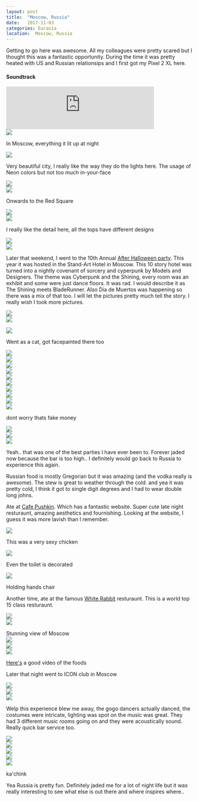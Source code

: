 ```yaml
---
layout: post
title:  "Moscow, Russia"
date:   2017-11-03
categories: Eurasia
location:  Moscow, Russia
---
```


Getting to go here was awesome. All my colleagues were pretty scared but I thought this was a fantastic opportunity. 
During the time it was pretty heated with US and Russian relationsips and I first got my Pixel 2 XL here.
<div class="center">
<h4>Soundtrack</h4><iframe width="400vw" height="115" src="https://www.youtube.com/embed/BSKimd9EX7s" frameborder="0" allow="accelerometer; autoplay; encrypted-media; gyroscope; picture-in-picture" allowfullscreen></iframe></div>



<div class="post-image">
<img src="https://lh3.googleusercontent.com/dh456Oec_HAaQCmSScVOS9kmQYGlAVpOQchbtoWvYpRHNd7daxPq-PbwA7j_C5u-1NUUx_nwE6ZPmKPPC-JjngQ3lYgx7vn-PJSPLGDW4BfSz1u2AERiD4DloVNUmbHFtMyXpsMDWuN5DgX_kDs8-g-5zXVcfq4le_K88XStowwjldGPtuuc_pzLwdyNa7qCk-RcOr_zJostfNMJ-1Ft3nzSWHLKSGsvttSwRCa_32Nh_pzWreTTPuus7VKBXBD9jsgQtr8tSj6rcXNpCxTRR01glrDbwIIu4FPaaX35UZtbDJAPe3qhKR1kd62Fc7rQe2YIppRyMmUsAsiG-iP8hq87DrcSlhtPSE0nX8_CrYPEpzdU_zO0XvxVmpV-Y4Lb8OQ7D8675pfaj9lFAbR01wZfYBbL773XnWvgYj8ALRkFCn--5FtGdwlbS8X_3oAPYI75S80XAurA3X3rVnJOI9eAng92OJeleaWmhgdOD-ba7ag6olpg4DuWQSrzSaNslTIsFeY9m-YqM9gJhr6Zyko5WvkU3ZNVWUJH2YpexqOV4pg_xLrQEQhM7uQ_LQMmiKpXlqY295MbmjU9jkdvw5dc8qmcS16RAzeTca97w7UphSkGuVU1R1OXdrhjkAM9Uq_lHWdCX_LvUswmZGWddv7QA2_GK35NNxTk8uHbyV7nnE1L6CNeibkL-TZW7SpFgKalO-k3AyVAQJYV8cQ=w1980-h1486-no
">
<p class="post-image-caption">In Moscow, everything it lit up at night</p></div>

<div class="post-image">
<img src="https://lh3.googleusercontent.com/LvvU3blfPFXbg9XkkEnrhGGFcBa0COk0_49Y9SZVwBqxbe9PUCMnwh_wHD5vXTwWlowGFHOuKSBB5P5fPIOR28Tm-zvFNHmbHxy8rC1im8M1moR--sOP317OoVi9rjZgMhQplwwJGmPCoYekZ0R_9Xw4ZMKnaEwLxpoCwJGNHyoQyi5xX7U8TWs4m10GedNO4DWRYQj_Y20xXjlq3z9sJZcAGm74ZMqO_7h4QoGDuGyY8rFYTrS7FiphUnNpQ-Q5jx5Z42GBEum349vjCzo-J0xFqTew8nlmhx_mbZtiGTMMczKi7GFThIPdV7nxcLNV4rRbqnBX3M253PvUXBTMzur8PonCWsTFrvdgelnqDzyNAdmPRzElRxUBGck0fiNyTkmdZujz9XEp1LHyPDoXlI-SPh6sixxFaWrEgHkXseHRvDIUB_yEAKwA-yrD92Fmyjwtk-uE0LpxQs0_jSUyrq2LRiqRm1eS9a39-62CWwGkicszDCNlz4TSX7o8nwAHJDMHEW6N136p8Gfgxueqj7ZesumWz_rhwsHDp0tPEf0i9QkmI2NKM0joLXfqg0WWdwt6Pjh_MnyA96h345VxZJID0iNXqksC_QekncpYJ_nfJJQtpGOlQbslx0Or7fCoCgcZ2G4yvVmpDxW1noh6HKVo4wO-TodgPOM8KpjL1tKUxt4M23xUcDGuEPOoNe55zy73_cGE-jT9fYWAJeM=w1980-h1486-no
">
<p class="post-image-caption">Very beautiful city, I really like the way they do the lights here. The usage of Neon colors but not too much in-your-face</p>
</div>

<div class="post-image">
<img src="https://lh3.googleusercontent.com/-_Yw8dt6pVu-gQGafYpEW-8NVEJepSF31OQjX9OsqBVXSARJRmIaoFBGL4HoMJxCZUv1z8V49XCtKXhvIuyotFHX7QuVwMNLw1RcJxY9nfiQIR6lGd-0Hj7kfZeH__ghe_VkDA9zZB9SRMg5Dl7KxPptmejH_aeaQuDpeTj0dCWrOqimY_S03E5Hj1Qlb1v8EiIANQLGlXDslXHtgzlD0yiMLSEg-1DNilj5mhhmVmSV3ve3Fz9sZLVtf8vncW3WcgUiCfOhmuzi0xHxcxN0yxDAA95slO0kAgT4frB4D4WJ4NwckpEK06IJXXKywgNbF4LHw1xip9TmbIepYlYrLrw2YhpHd-e5XpfunSdc5cuxpbREY2r_8y8yneJkKMZpTn2v4OIUZPXyOO9jtHhgnoaYxi543Z5946jm8yclin_2yPHCiTK9mScCOajYrKPp6BOXkHKPffNoCQTZIlgL69gcsVTcG3zqyd6z-UnCK3PsDiZpTuxx4RBzkBgSpgA87OWccYFT1SYoWDxy_hHksioPvNYmZwi50mSEF50B8FZjdi-JoUpDTjBqThEjS9RZXB_UwCjpDSfRtKeChaZ6AGTYxdEP-HW8k98Zne8VTfWqLCOtrLw9FEAmr2paVroYJ_poUDMzt_dwiNRMXT0hwR11pgawJsm-LA3LwnTAkUywyzAJBQGM3WyGBzaaXB-e-8T3K0ac_OghSB2DYYM=w1232-h1642-no
"></div>



<div class="post-image">
<img src="
https://lh3.googleusercontent.com/echKjyPE0i3BwhVVs_0fzAn4M6IPCQ2siremLCD875zT19zIwqVoTuieNT9eSzrT4_5LKqNnq-zh375b4P35unBkiCRHda1QXRtChNOMrEmo_c4_hD9uqXoxGbLX8cvTGa0LInstCnd-sTXHaMWpY_D5IcwblKSN7XuMtMCnF5Z8JaxUJjQPWT5Y7M-_Xn5BUtQk0BF-GE3GoPklZTohm7jgu4RvRwGKQK1_lDchfXrnBbgwTFcyVGxOr33OslFnD8uygvhn2hSe40N0L37BNxvhq9dXL8z0mcl2hhDlxv23fq3ajuG5Jj440Q3njCpfxe5mQH_AMl4vWdLeGpD_sbx2ierA1qoYOaULgLKuICpp5AvP_cmza55XeAampLMjSZX9Z8Eu2ozfu4rWl1FTrxjjKUnN3R-sEpwUKcu8ZFH54fF3YrwOPm1O-ag6retO1sVN6katIgOgi7cYZ41teV5elFdCDnqaaFXS8IPaUcdC9PkBZra4J4WYuV9JDCNclawYs2slObMK0yJogIwsN_117ALrH7Oi2npDIT3cHtN0oUuTyoHXMgl9XvGGJZoy2UP-FUpdfTet6qesS026gClr1eQmUi10I9vHEReum6UwcxMx3dlg1q_77RU6bAvoJRm9W_MNWQ6R5ssfI1i35OLvaF2sGOlSGRNH6i9V28uudFTgvoUtvn7qXrana3xl9dlKwyj6GYogTTE-7cI=w1980-h1486-no
">
<p class="post-image-caption">Onwards to the Red Square</p></div>

<div class="post-image">
<img src="https://lh3.googleusercontent.com/sr4DsWXCzyBUkr5ElTLp7HOzcyem2hCLOHg-ZASs2bvRGDE81TRFozDFM4syL-_ImGRiMmLDibkKIUNKhuem8Rz28PaendQwgTvYfOLPdOSHc_a9OZNiSX3zg2L9Pp4y3mOTmRKPwpqR_7lFS34MMtVvurTjxJkMkoOe1wEh4Z4vMgYWCggtkIqYpXMPt7iYP94Euqelc96uAOWI2R6v7ZHcGop63jsyyN_4CN77bSy0W7K58vrUaySrQLQyTUVAAY-7_h-0SxVi94rJ6rGaaMXiJxPDjP8_HEtqda1Uu2A4oGlFU-kSIt09Aui2Av0hXqnkj_NNoX9ZbxPQO3XIO9HdTaQJ_CrFT-XuAy6DwWX0n3zaW2xWVMfva2WsrZdathT3wiD9Z3iUw7Sg1xRB9FXzoK0OtRlYo-ChFa6tmOU9iJXgxsdPkXxLSkMJlnYbXBmLxzVhYEVXe5JvxWD83y1wdp-a8eHBr-FPIa5cROx5MsRhzsTv2mmOHUEI-S9i31yorny2Pakp5oqEU_vkKpH7ApcW0CQMLPTClMj7f9Js_ofFIZhzfI5BK4WL1HPkcw1hGbUUEnQlM8lDpOsOH74aV3Y3PVAeE7gk6PKzFtcAs2KRmEtwFBn_w5DAkF5qplw0EWe5xKZc17YtRd1rUBTl6CpWaO_WCII5qnNMy0DBEyaEgsIdN_c2iI9sPJa39n91F21QAkz6A2nYNVo=w1980-h1486-no
"></div>

<div class="post-image">
<img src="https://lh3.googleusercontent.com/930llbnXGRMMafMoVCPi1Jrt2Kgego-454lULdQLNR-9CSlhRtUZRUbxkIP2RohRyP5n-de5_2b2t2Fi2Sn3U4fhUR2mMBwBM95unoxNE7wBW2xtFVBQlJSUm6SI7Gjyi8Ss0oHtyv5NXFDml-AirX2O-UwS8G5b_OAVh_mMWzrwgTsmnL1OXQhSOHDb-8s_Z_q7GeB0YX734XeC97z03psVhhPC6N2OuNSY1AmA5oZ3WaTi87dApZ8ivBPUBwxJM06SRJfc1SX4QIe7eQzg-LgSkCAMMvqyjfYHWk_Mi0iexJqCjHn8bsJFx2SaNBLW5GStEIkm-8j0D3fStsLObRH9aEWhANR4ODsXV9A9wO5wUN7USXo6EpUmMkdrHtBTpBXjoj8p8uTt4BiNnrAFEoWY3_NMupD9tv73oGpq-_bXLrJGL5JBoop_lX8oVTV6vtP9qCEE8kPoB3m3wh6bFt2MR6t4PzZzqdsq5Qp0yw4Foc4wTcPZ6i4sFM3_sZUwV7solch8hkDX8_-eqBfBODcnWy6h74Kv5iI3nawQUKdGRG8Fumkwv0-ss_VB9u7JNwe7EHcYc8dNIpYGiC35EayUjj-etoR6FyPqRnxvZ8jOFf-WvI2YQ6Bfdb2irVex93hb28JAtsJ7RNAz1SEaDcLmyNTfTtL5MQtN_uvHyaRezysCd8YHyu3C2amrEbP59F3nWs-m7K4AhhpP3vs=w1474-h1642-no
">
<p class="post-image-caption">I really like the detail here, all the tops have different designs</p></div>

<div class="post-image">
<img src="https://lh3.googleusercontent.com/SjBTyEYKTxVTEBmcYCpgZMB3rtNp-3GVXoNVBn82HWuBUdnRhcWdV8mX0_gsLBZmC1b6Whdqy8mjGErjm4YVTqSrgvTf7GK_bp4cOtLk5ypzGCnwU5qd0pTR0nyaorQ9ZgyxVQX8Y4b88t8hAL2rklqZGnK6IkvRTEEerAJyZg4bF2CibZax11j2iJBUX80xbvzos1RYOuGAn5ERuRM1lX-FnolsIrBBPcx_IAByqegmiXYDH8Qg8BBuh2EpLNufLwt3y5-F_rlBxxx0ikGaaREzyDCOZechh4xHlgoUKMeEz-oJnKu3y17bE90x0q01xW5DgtKIdyIT7INEokzr698eTCZ2spUGzj9AxqXsVaZvfG1Euvd9v-16JGfh4gSYecRuYWIbErGu-5CrVe6zXnOzxdEAaFB6oNEZpTgixS-qTtCz07fwkUMwHuU9tJ5mlJWCjhC6waJLXsvaS0h8O7wUMhdSp1mx12KzYvKT-QyQq-qJx-__U4G_zjXzRGD5ElDQ1hh64V-uap3YjNYQlLYumZmWz_IymRB2_qdpBlx2ljIXZbec7FO66GTgTSwnAS9wVSasY4OUPvM-_k6F9u8Qn4oQGGMrDn8FcbB5m6bNHsA_CSqGZVu0krjzlbwux0ODsl7pN9KJaN0p6MGXjrIM50JINv5lhFkCu2c7g30LFOF5nJTTIJEUUHRlNq3K-JkPwFxr3ekoDGlrmhc=w1232-h1642-no
">
</div>




<div class="post-image">
<img src="https://lh3.googleusercontent.com/mMaswqr-Hhv-dssF2SZWD-PLLT5wxmLfEB6y81Gh4-raXK57UYGoRFG3iVAQI04WVBOntTEm7bKyLZxtwGz1qgGc6_M5pYGVxBud_XHrcjue40Z82uqEAmlI8vOP5aKoUuR3p6zdQ18mVlbSy4tmwUWf-xT5xOqBXELCvwFOMDFdKFhJvoCXEVfIXmezwgam5O_r68khdxWQWbNToPTAvUQwRcPQm25239Vtowfh4AUy1lcTkYHZN-xDoTjTzNjDdGr7Sq54XTp_p8lptcLF8T9CGVmUQVM0VYdN6K1nVjSmrXIjLZe0wd860-WarYp48CurL4EI_iz92QIucCW3sP0kT3o8NOcqpejCJuNADjzQSwNzbiAKpvacObX9lCNU17cH0cM0wcPGhwT6lX109poi4sNTS1F6TWrntKlzWRiH2iUXe1w5uUTwz1SYXTomADOvxZ7ZnlFy-YCCSIgXaaVH_lua91DkoOfV9uINGId4jKwU8xjY7zYTu4c_jNEHG7Bav061QdeWyyoXena0Q5Wz1LxIm0NH1VQoPgzzOc88HLHfPtXndZIvsttAcgJHdbD8XslpWp5-AZg6M99gb0IH5iCE9HNtszdV6GstYqRlMewLE1wvwAzT2AIcj1nguXrtHLEvJjiD18EqdYZ2fsT0UYEEXmn0yj2I4DgiKnIG5tmmFBCyMJnw2jelnqExOoQhHgYCRSPW9XP3oJE=w1232-h1642-no
"></div>


<p>Later that weekend, I went to the 10th Annual <a href="http://afterhalloween.art/?lang=en">After Halloween party</a>. This year it was hosted in the Stand-Art Hotel in Moscow. This 10 story hotel was turned into a nightly covenant of sorcery and cyperpunk by Models and Designers. The theme was Cyberpunk and the Shining, every room was an exhibit and some were just dance floors. It was rad. I would describe it as The Shining meets BladeRunner. Also Dia de Muertos was happening so there was a mix of that too. I will let the pictures pretty much tell the story. I really wish I took more pictures.


<div class="post-image">
<img src="https://lh3.googleusercontent.com/BwBSo1YdG40QJE8WFKrRBRtXwXrqaOa-Uo89JEyHcbWI2Xuxm_I-uoE7CsKgEjWSumnjdTQ3sPuOOIIPTdwl8YKjEjgxT4NVP4CjYPHJrkm3_ML-qk8jQ5gPBeRpFCRZntr7Pdee0uJmRaUxx1mkjRnf9y_AaTWJdHO-s_PMIOFObd2XRHmD2G7gPRH3xVvegQ8XMI3WowrNSUVmzrnF13kuYEZOVXK8s2aOEYUAqZgMVj1GncBsEEDteKsmtYlI18elilf9kOBO-QzwR3mWlAnV-D8nNBCkK-G-g8iu5zlqlE910XNsl3Hv3vbY3aySh1bvvGs3qMHhakDL8cbzgvq4JzmxxRzJsaqsO6MWMH5iX9-gJqWe2l8Oj6oSkNQw1VXzOREfbjXAm-cWdF0rR5baXaqlSpGaACalQqVfHUTP7FlPHvI208hAvR3fzxUWwimFmEDFPcDng2uVeBGUCLMB7ACiOXDfIRsSzcpIQWTHxDO57DLqtRdJyEXF3osb2pCEnROUlDFv9WT7oR8vjDfDFBdboKgMVjmJkZjzKV32xnOE_KbrKPe-OtBFSfBVN9XuPulm85kBcOicCIvfM0dV4pb7_y3X8qBjwnCGStsoUdriVnuS2zfSCQ5L7a2VYxjPZYYBFHxE1rzHNB-ZYILF0h0C60PMtK0orrL0RkJkLOPORRay-Rmbhp7i3BgtLJQ9a46IAEk_KrYbXeU=w1980-h1486-no
">
</div>


<div class="post-image">
<img src="https://lh3.googleusercontent.com/N8or2jPCvy8-iIcHBdBndSOvur8ktybt3Rd2pbdxIwxmwoaaz7O-m4nu3JDRUZkoOSzZejNAOKUw8rfQ-5AHTwQ_dwkoGMU1Q5ZEgsS5S_vGIyyJpOpNfhUUdD8MST8xzENM1GaBvBY0g_5j92gwsx7dA23m37cFztJEuRKom-5a2KpzhpSHwelbPWjTSzeg3hJ-v6BHksCSxGVPEcJYFhlQu0voKfZELxZuYFcCQLl0hFJs_NTQeyrP64lMo5xuirNPSaf0k0CRA_rg6pfjdzLggAtNYTmJ5pKhsea87zk6ZPu3LkDOj50I_bH_f48zc2XaJNZ4_kpuBEMEgrPoWw6SiCxgvF-D6WTOwJDK8PeOmT6tBWi2sMDlYoIYcgn2MAMzNs-9dajTbVkA2CGWNPTVUdiNG9yULj6Q1ZleeO85xiTfNLxsjfjjEN4sDBgTd_z5xocPFq2FV6czqWfWNrV9ZPHWj4dI-_bMDiwZWiNDGoLvW2JRgHxJgCpTTmnpie-0zZ9yVJE-a5hnjlQjNoosqc3psR3H8uwwZEHB_5GvdOzXRuOAK-L9DA7T_YHvkj0jTI4dC6kYVHQYHt39oqnrD4L-VJZSMnBS5rLG60vUV90pBkrUPwoxw7Qjgy5X4LgmPKkoc0ykW2slH0PRkE9ufZ7c7wtFZchO8giU8Xm5ptg0z5Csc4s1Ltv5QHQHTY5R3lq21hrGwj6E4Pw=w1232-h1642-no
">
</p></div>


<div class="post-image">
<img src="https://lh3.googleusercontent.com/bTNh6ZfTsx5kx0uurg6JS9ceXmfXJO6GnbMH_OcrmatpA4utMcfIvjvqJMhmhAFDzmjM9L1uTgwHKMyCSMH56IKCKlTmnhFnYFJ1zfPgRJztb5yIk5p8HY-AxUTftDc6drY4iyMzdfmzkznvmaBGBSd91-H7P6PQq0ZS2csYSm1DfM8HvcjewN_4Ct2M1e4QpTdwfEPhLKFTBBUwCDpgwYmPPmvQSpAZxJOFuiBymTPOmq8aUGDlSS-Oip-9136a3jJOhjycaLpSW0XlLpxOic0tCwLXyMam74UYvWCVvQs-kE7ZjKDdyq8M1YG6f1A_EAsfFfm_3SX9Yp-ePEOqkwQ16tMSMVqGbaAObdgprLdUnkBCdRoFRca8RQz0rhl602ztlUfABzjen65v5XGtF8QqS7OwXqmu55zayi4Y5HvuWlxB7q0S3EW5E8WlEp1UICfgBOKEfuIiIbD1PCA7iPlh_HbPYRt3AATsHnSIt2XDaJNGiKTge6Vj5o3dgO658ARG5_f_5l6Eel2DegyrKZMmIxjxH89IVOf9g7ypEXFFrXZqbLMGaneJmdigiNL5w9xgVnar2ovwC0JhHGZYdIeZk3XUlc-aYqF5VEJenZXzdwfBWC0YbxYjPioE3s0lKteBHCiGuFf4lKcXqfBh0ouoNqEN1oLj8kilmkCBTjY8cQRBZJLiw-QKmNWDbLf6HIzUQ-6c3b_pQuJ8NbE=w346-h260-no
">
<p class="post-image-caption">Went as a cat, got facepainted there too</p></div>


<div class="post-image">
<img src="https://lh3.googleusercontent.com/Roc5hbC2c7xlcFTgm2eIu09xgSJq80g-97Zf8HFRRuV0s3eytNOG3N-17dxnyic_vU9ksbPPo75ygA8g4gPWAp2YpcBStz9Cczp1-0PazoMEOvJ3BrfkoYNp9UbZO5a28UNrkiJXYxF-5v3la25Q-xj002le95J3IrLdOk_oLXNyVamDRFS3p2f5HTrV6AzAV8wSTF2A4tV4ZH-_37bnhVRPhZRllTPNVUe0UJosOXsTckK4TUW-U0Vcu2J6sbNvo9In-6L9tIkDPenUmPCKXNNTR7fKgq217viDcS4Q0rOdWrYGf54efj7w01yl0nQo_L2RML_ajV1Od8p40r9S3AFeCt8Yq4P0VRx01CvWUqv0nVC3z8ZqUplXAntwJIJmIUlqLqiKRpy8JTC_oHNw7rfflgVgIN0hqsA6VEYwXh0O7UnsEm7KL2CXTmvWZwKZKxvPVTs0yxCBRNNTD1oqDoa0HFQiGPsyoW35wB8fbe0rS2fNPlsL9sxxXRABjcj2YvrzEv7QMUHirarscKKBr258IKhxasQzuVIczKdoDqKPafd8m63isEuyLmaUo94eTT7CCBOs1eTzPOVC31He2dkF9CJOWbkVuHLbxP-DPHFfXMV0lO0w46-9pmZPnwXgxWDSDaF-ozYEyIvM4QB0ec54Ohiut_v3RBm2FkR0n8fNEWlVPJuklywtZJa9mtTwYVn3xQO3S-IlpWrbo44=w1232-h1642-no
"></div>

<div class="post-image">
<img src="https://lh3.googleusercontent.com/e91oh9pT5POVmHNXGTUlFwV0PNxOTzrLAKeLnBdIvG6gnprDzQuMjQVMWcCMTQxApkHD8shsvWZb5IKlwInkFzNpcJ1RfiuBwxRJ3qWYtAhcZMT1VkCzMrpl8X4lMsKXAM4-sLljKoeUJRti3LKLJoAcduKpnmQcZpMyg9VOiOQwElp00tje7ZYpBLAq8sHn_nDMjx6Sg7IYn0Hp_-cHZcoGzlKO2q_bUU-VHjPffqOIVFN11FmchWUjg3K6znsiDnQfzLHHxPQ17GrJN56FhcjBnw4DIQnopM2bmfhzS2F0tMxVzGIw_xXzvVa74n8K79KUDtIQxFVfaSFkSC5edeDQYpCaM9jm4yWsX9cD_ThV45wIQmpbNkmHmviKgiRn9w5zOX9BFvNZ4xrBWG04haGFlZRVeHnqApUo0ONE8m4OZNtWdLFqBAx6bJ6JYtkVTdr9ZznK3tOLpM0kEPXvN0A8OuZ1INpZFR5CUtplkdaWWh7yIQ8VSD7vEOixWOct7etFVFr92eFII82l8QqpPDcrRpDprFPGz9OVltr2WD2qvJCXjmGXc80VRW5SJZeeiCU8udWZUek16rKl2wY_FDQNhPyhrSmbXxKs6DvtYe4mYcE3tLVpb_ROJIiqWX_8nSZWXba64donvO9XTwwgZeBBwUwSh5kG7QLFr2UmuHRYkYJ9QBC63V37fVeop91paoKf0GvhIrOhpx6iOQw=w1980-h1486-no
"></div>

<div class="post-image">
<img src="https://lh3.googleusercontent.com/XiR0e6MivfyrJBfuwdWzCG2Odcij0BZzBJCSZkJ2L_F0m0xrvJ78Um3KwQfc5gQz5N9PjwUEFsgR8lYHR8oRLYK2ocLPgtSbk3Y_pq0QbyW76GOfk1Hjo-fg4tFi0eLbE5Xo2g3bGDa34Y9PcqiX2kogBUTFr0oA7o2wcWkBo75cLceIbMaOxQAU8aOSwusRlK429Vz2debL9EvF0rNngJsMq4Ave7lHsX1Vc6yYGxrv3ub2pYAwrRVK7yftwAdJHNuZRGB2CKXEjVspfPCWEN6W_e_IPh2P_lpSz_kXO35VDfwZfTkCWH0AjHQSrlg2Nzd5ntOtYzomUHjlyddPRfLdR-QH63xKynKiI3C2_OgAPr9u4guHnyvItGAgYKNKcJe_Qvwm2avic81mECYrVBOxOeSvR7fL-ganWVeBaGHjHEIYGtyPlaFaYmYSzAJMcxQ-8DW5OuyN_swi0X9j2mYEIwPq5E1N9EeTHwp30kTn9QerL_5ERlB2CpaSS7bctCnXphisyYf9bP1JYQ9BKUj-qSIFGO3oieAcJjOpInxF81C9a0nGfd9WD74vmTdax5TM0WQ3olGQ2DEdvvDIerNmfASapCnvKEgtxo-ggieGvmWizt_goTymNnhzh72tfr4vYQAcH4C44klrqYebzcdfR2nfjp1RU_7wZ0ZvMsKhY0q0gw5Q-iDrU4NlsjbYX52JK5M-GSHfJWIEvkM=w1980-h1486-no
"></div>

<div class="post-image">
<img src="https://lh3.googleusercontent.com/ZSs08SMV1Y0ksrVdBRX8KIBYpl-KGxhlZcrK--2SDjCWVd_ozZ8dWO9CNLC6h2Z5Nfi2ZZuLDWzmSBI6rPLOt-04c2zJ-DTI4wrICifhvVC57TSvyY--5Kip0s1SolOAxyvykD1Hv3N5wA9WbQi4BzLzwEMqz9zAs1N70pf_4-WNg4Jo4x3sUfHrFfTV-73GcUkAl8bBQhiU3NFrSS2vp1AI3oS4C8_tMNS8uyME2cUlnKg6OddusGg27rxsUnpBRJFD1YI6X_LNz3OQwLFdK0ed-7GcOF9wQX52PwJob3sYILSFVEoCuNke0EZQRk3EkYnSPk0GoamH5UX9y6oA0gYkKDw2SXRLQF7HzY4iwWL4ZXTv5wBDo80IAFRxHA-MgWqs0Hb4qA2P4c4R6e9PP4KrhF06hd73b5dW2jP0jPhttN8_LjxH4wRFJicG4LXtugvFsjeQRwvV-gp5yN7gpEaZmBzwJKbb8yto3ECacJJpbZOkh2DyfSaAXjQ601GHVgieEKVh9rYChb09oHGmNX0o-jYJCxKg7BDTv16QsDgk2E9h1UW-2ts3J8XDdJjq6n4A4ZCf8FYpFD-JXl8QOR1gvhnOmwTo6YQA6qnDeYWMdIrWSQtEB1Paee0RFOAdfT-_Ly-EAnNISIOrNQkFQn2_pjWSPzjfHDvqr_HRZ4s0lAlvtt3hyvVqQMFxkRk5CpO2TJcFQU6n-Stxc3A=w1232-h1642-no
"></div>

<div class="post-image">
<img src="
https://lh3.googleusercontent.com/EzMYGYLV5bNZhzzJTNXY6G2oTqwyDdv137nFfDuSH4bseAnwYD92u4IbCEq5cUVyK0tmdEn7bdyukMFVgeG3_vNhTDaXwJePzN7TfqA418ENin21-BKVNkiUZiqUZfbpfTtZaPWWqJjES9FLsPF3zvWhpaDiIlUhy9pNFZjd-YEdD792mwX4VrnWBBuTdEmcANJZfI_zbhyILmavgTcva79fybllsUzMRB_Bg3QooJsJK93jBIzKYqbnsIm3to7HgGNH5tTzoEMC1LZVtOb61gutnyiRPf_ThwMQS_WVVM5_DQ7owMZ5z8nYGgYmhHcA63tnsO-tX-mYyeGydrc26rXH4YC-_Ovsh5gPfNPFGg-VplK3XM2BS1weg7IOZ__1NdVlE1kTI5Sw1gdHpKnQoNzHW0r5x_oOO5CexFlm4CCpYtRerDeIyyNuIuBux0cM9tu9PbrGZliGTzSoI9X3AAsfcqGltqDuFs5DG4G-kazjAy2jbjx0QGZ7dQ9Ls9F-9VTM6ayy64JCl9oVwNkytV4gJ5TPalwcY83egJvwjxfMu_lynB3Ad9Bab3AqwchJFpt6uBSjtqHFSf7B1A40lnc_9qq2s6tyABs901xO5DTWXgCH21FfBVMHuh3j1S2jjdIARUzctscvIHkhvGH6xyiAWmGSvSiLy1ysLrpaVKtQJekT4YqDoccO5An5ZUTQ_AWUjpPEftx8DDXa4Nk=w1980-h1486-no
"></div>


<div class="post-image">
<img src="https://lh3.googleusercontent.com/VmmQNPxm9CDealjaHORJ0JcUuOL6k92gDhNBNv2LeZOpASNoEo1toz-_GwN7wXqe2VRw1WgpWzm8VuN9tNyO1kz3gNKt8sYze1oXcW4ri3xB092Zj-16zqQYF-VnOPvsM-SBO8viO4nSdej_bWC7Fop2-JoKsm-SZ0PJJf_2TIRm-c8tCL7gzSUt6Dg_M7Tp2XVmCAqXA-KwJdRgOBmPGNbVPtJOxoyMeSOQ-6C7tF-sRcnZDg-kxuuSETSqOlXp_UNV29Nro3Mi9oTL_KZPDI0IWI0ltA7UCtiBCFgd6K0kUsfzA9YZZ3xrp9Q0GzS8wRaAd22DvsSOLQ0XpZx2JCZUWogMoZ93c7TAwodm_c0FZ0GiC5OSitwu7UcLa6blPSAmTwM4hHYylszBjzZC1BK3OcpCTwHrBo0sJqKX5LFk10BhWN-M0pT7ZD060lns4zn0lE0UDklpo0w3PpJjrzpHCURIaRec-wWIfaeI2mHaKrK9koGEJVqobhjIuiErQQQyShGrrhC-mZTTwlNGsEQnH-rnCGFmRrFbOX0K0Ury-ZWiNcjEShq-EnopZsYylXErZcYgqA5Bhsphu0G5IxXN1VcIKJXNvjFsIsYKoGjHbdFBbZnkhuj1lk7R83AHL1PIywYfBY2dy7ur501eKcOmi0MZN8CrL9RwSZayt9euaiDdWheS7vg6wpQrTUFGxlnZIbf_n6UHovmhUJE=w1980-h1486-no
"></div>

<div class="post-image">
<img src="https://lh3.googleusercontent.com/KDssjqrkvlnxuLdhCZbgh6Hb3BqU3WQ7KHDDf8VhLrds-TNnPl5qGtNteGY9PpyEjim9GamW_g_CJPclNYXKLgTkbmb2CdofuakXYSApmMmFgKGnXYS2mYjOGu58kbbJlDHVah6SQcdgh8CoCAhYfRKYW5qPdKESVSPDNgof_20xy8ETqd6_l2W9fOnaPqUqDFlUO0F0IMkSOLE4Dwf4qhjAR0Luzx-36QSEf3NCODJQ30IAOpNVPo5daW92f9dmAv1zy-Gru3FK-lc5uEuFxkB-hf797Y7lPgnIwXXnsS5HMbWkyh2m48rPbv_q-2rwPN8pQb_oPOBewg2QOtX1SKK3DEBwM79W1l0U2OXxlteenAdJ6HiGQ1pQcrSg3R1nh_mD5-78md5Rd-cgdpL1s3BkvGFa5zbOJdxgLamiPNYlajH4nBewbkfDPK0Jav_BqNl_xbJCQF6aHxJK3Zyd1sXpjhcAUe4pzQGhjdVc4vFWqH6GjIEAwpQMKQ9r2kTwcWA_A0Flql4_iwksxJZU5Lap2ZbBSzjw1LmNZKGML0f_KTUmT57RWJx7tXmBKa-aQEraYTEyWMB0cMUgPORPLudYdQmok3uli8W69qiniXVLsjxsDCkpI2ywRfJewAAQpEzqPygMM4xmDPWrms7HILg7fK0RAYDinFSfeMC7c1TFL3gQW5FcD5_2d4LgS7f6sMRbdk7lHJwiCn4uPng=w1232-h1642-no
"></div>

<div class="post-image">
<img src="
https://lh3.googleusercontent.com/IXCaWXVDzc2S1qRKMrLm1guE2vLIyvaMt_MeFsPO_Ic7eFr4fGSTux7oYu1N6MLQdDiTA4jidm_nSL4KjZjc7dNVg6fAKi1m2IsyTanMHpzPWi54xSs2Lae2uV8Pea4DaH89bcamXMx6jZ9PEt-qHXJNzLjsLWC-hvpu2a2BAe5crg9VkkwfiO7XnhW9aCGo_w-ETGrmNsOKgk1R7qeeYGu97dTURYgSpMjqnIkm_AipiGBnjwXF9I-IFJHoBsbL3u3vFXSUnqFQTcu1E2lHM_AgIqwfkWuyJ2NItRvfO70lhUBO8lSSM7BoxUwUN6q8AEFurLH5tn0pGOtRodHUaCZIw-pjT1CbkJO_MKCn8rvQCRPOqzIhnCdE46t3kXQ8W9eDe1EoLhmzOqj1wM8ENFQpFL04Hw-DG3fI5cFBOj6cUeoFnswuF3q053Zs2QmaQ4eWK3GyuBE_ylCQbOsQkglIOOaaLhAjJmL1YDY63jzUr8CCRl_S9RU2AAcywPnyS0AW_RzABfYYoxVibQscGA88siph-qIH6iEVbEDbm5XDu_Q-N2VkroIIAzfYWlmIWufdIdTEMWmI-cu1WhTpqU4_MxEMr6n20ym_6eQ9hm2pXigcO2yUkO3CJHIuHDmcz7onAXrl5mAsICQ2cZsBCptH8KqlSjUhRBaH5ksMmYYr1slhKQymsBI9k66FJyVE5T1UjWeyNDa7XKlU_O0=w1980-h1486-no"></div>

<div class="post-image">
<img src="
https://lh3.googleusercontent.com/ibiVkd6ASK0W6sPbvguUQLsPh5qP4hkqB4kzOLHYXzxKZ9eXAjOcgha_wM7T0TG0jlra7cfZ90vdJvTUZXOIZnle0sBp7gn2qCIutG67jkreDivdXJtz4NS87-3eCzBcCWzAHOsZNsBRaJNILngo7WK8W45e_pZubEyiafOcs7tC-mddx6U6CPapIMvqGHH0ujdY-jY1TzHj7ZtwjWC48mdylKgCbVU85ruCbmCb26lzY36AIynEBfR8TMic0CtVSTsjg4ge6mYNAiByKwGcvwJ6wREfLZtob6refXNrir6vxCgAW9Bq-GQtyoMnbT81JKVzQ-3fVJ2QvBzea3niwfrDz4vi1O4OMxgpsqHgdaaVBM_Ygar2lUxGsznmUrRwvhB_CFbohT_mwStiPTABNK3CicYkwZancO205gt4OH9uO76waZ81NFHtQiN9BC8lkYEqoOZ1JRzy7OEWGOsvif_EPUl-jW3lgvz5XeaHzD2O2qXOi0FdPl8FudNRhEgtCNigiKAIqQpVfFPI2u9HhUWTtqQbI119RohCMEeMYg0rUFKpea25R9Q1msQ-PVoIyRcjDLYVWl0d8YXquE5PNYDeue408nw_z-5p9i3hEd2ETyPCtoSN9OYxu_nV18zKFUiMGsrEY75j5caLFs5Di0aDbyfgx-NAos-G1K1E4qnofK1N6Fcxf52xoIlnIiVqK9Y9TYIJDZTwWvf0RLg=w1232-h1642-no"></div>


<div class="post-image">
<img src="https://lh3.googleusercontent.com/pRBDt6wsux9vTFQm1v3NK8dUCWeyey7aF3ThsFjncXO9strHsf7xVLk99tii8PqUjf9C-dBhLN8TQ2EmRTW9d85SA2CCw1gF5NRG1fOd8oiiTq1u_yvgk3xZeAI985SXYenhV0Ym90SSU6Z8j66ePh8NymWLYvJZHw5AfyY_BFBwShaB9967obqmO2QnSKKLj3c9SFky8McdrhJuYYhqpB5iXH-xeYcXKDjqFKnF3gjrw3B7FDl6DUBdoyegHqrKydfyHXOdh5zylOYu_TDRA_v69NKmoE3wEureJi9qtSKj7OE2iw8Hin8D9gxh62Qo5jU_Tw7eonoy0rw2F3AQKe_mMw9-W20ZLR-N-OYZKj3FIkt1cTOJjtEi9OFlQOKTX2gBAsyHOmttlDn-OMZBSN3TY4UVoCmKlmXDJGKik_SS2fFDev98XjfAD8yetrdR94Nf4CbGmsHzSEPpJWvu6ni2bqJajCw8S87_oSZjcCM_4KrhATEtJ5c68y44uITSytNHFX2KYQ7qRA3YRGMiws5f-PEVHlc2Bbz_zm_tk-FF5WRwO3JerEfaNqomMBK8GC0EmRpqz1yAOyOQHKwbhE-WvrTPtrJtX2-iLO7JtTm3O92btKMrMqeXvdynnzHMk3oAWnyMZjBzrRN9wMI6V3jgs-hjpKSTBjtM0aDcu11gT6jataBN7_wzGb6pmrAQEfCzFn2slcoJiClBvB8=w1980-h1486-no
">
<p class="post-image-caption">dont worry thats fake money</p></div>

<div class="post-image">
<img src="https://lh3.googleusercontent.com/mlXdAQ2mGYaijJ1IUoRiEFMBjxxLJMKAhG6flneH52_Axt6zz-NxBiOq_KDukn08rO_x0qiwET-oFId_24CGHVWO4xCJKuSOlbShLC1r46CET-kz3nMZozAtRUz4HtAp_mAyoQWTlKi12L0r-JYIAkzhW1-2DJqL3-KJo4l8MmGVKj9t8lF0wtrywQUliLwhD5lcQ4kTE8PITV6HolfU0tFzbTlrkT2zXi6SOC1gpQY6vWe7J4hXHG2tUWoIApM-RUCDNfMGqhRq_FRNAkrlJLhcdyQOcU6REaaVdKsEOxIJXZbs8DuvAM0tjjeTD0CKZGUxgoEYbzPXffBBcx4Inc1Ew-zvq2EYO0FQxtdPuvZLyRBKequ81jrmTbcu4hxGgQqibEYVzMPaBVnk3odpmu4f6NbNJPYtA0sFCpFECz1pSA70OimBEKJIMciuqmil6UQYyZbeQTXDqRz2BguuxRw_lCwIaZNfQNUVu_m8PjNH-1OV-UQfquU_OHHYil0A1pkEOZuIoVBdVRAptqIoTHSyMMzDlR7G7yFUdlsFzbZFEVfPnVqSFQtzbjlTtScBEhcAYD7cWVcEO9inen23o7OZgkf_YnkQ7JuJ3Kp-dKlTrF6T3M-ReVVQL84q9jJRbhlnAWXjluYymVb-OZfHkgacY0r_4VKlggZ0mtLhGg1ddrEAOr-R5SR-8MYxZjl5-kx_WAU4vz8yDLib3lo=w1232-h1642-no
"></div>

<div class="post-image">
<img src="
https://lh3.googleusercontent.com/gxGxciXCC3y98kpwBlyXb7E0BFwU1mmBmPWVr2WdWVyywY6oxiCcb8LsRA5E9aAfQVtVnizDnPOI_uIfLxJLHcG_q2eZvuJUyixH0AxDsNtUivUg9CdZEu-UDkDrBCV-9fV5KBg3pkK6wgLZW-rZoJGhpjsyXiWhK1sbdrbFXjWIMYY1Zrc8-YkpkbZg5-Lmzc89DkhH_SyRTHcNP36j6WXe_7V6W7tTOSBZLW5og_66I7SsqIW1efkiAEqOA0gCYrVtSzicPvAJoFwLzKx536AHabywuSkDGcGqCfeBLc9vWK_omuId-qANFQwcXhNZhChDxqMXpcOR2X7Z3qrs9ffCsx0mEjwOHvNufvEFJ1zMv9cK-9YvJ8YDvrev81VCOEzlX1mqc0YlyELWNOGSc703jIAc5JlK0FsXdPyT4xq_z3KapO9Uhs6vA3KBegb3BP_2IshRgG5ywUKSokItYPBrxZvyTFfbqFC75i2QHsQW1ANbjn_FjZE8tAEj4t4WJXhGf_qcZT3ktoA5Fj6pYcBhl4El6tSc1HwxZqUOp6RYmgbjliRw0XectL1VxU4nMhAdNEoQSd7Oy4ZKrHoqM67rhJc8Fk79Tj6wH8yS5GdkcONFixy2o40CgiMIWKoPdPNOpHVL5P-HLyw2NxLYNAHy7eXwhyaBEYXycqI5VyvLLozLUBbSbTUIStJvYTI2BNRmXjmsml2hFAoKNu0=w1980-h1486-no"></div>

<div class="post-image">
<img src="
https://lh3.googleusercontent.com/b-M6Ki9xch-DZa-IvOXe-1sUwRUhZAYpbzr0247KKhr1nVykgzQFZp8gp3mK4j9dhezxIdtvoGmaIaqJci9LY4ilF8hQEK9LMEc5oYj08fiTC0orpaZRSDsm7BBDFbP08MlXCmDkIVV5pUq7ei7Sfm4ePB8cRipn6G2paXGSAdw05TCN4cPIhQ3krdcvlGjggoVUQrfGTarwRV-q0TuwmuSf3MHbT-IOsYLNQoEHF1-3_JFCc7pPJCEBYPbX4yhAm2USL16eGDnhEQZHqoLzqfpi-ymhTVCOq_TiiiN8QZ7jdui-SbIlbN-wpbfoIKoVLpTSupyszStWNnFBIeHdxMcgTid5vJjiugyKWKZpvVqhcEXAACR8d8G4GBJYS4y7JxA87D31S7lOJLvZyEXU5Pwmb7acZbyGigI6Kp79TVH6LOL68QGSEYu5nrIP3o_k2ouyf8Ma8EhKEnWNXZCTvgsvvXQDzDavRHkeoCiZJlCPS9j0PxWdbGUSGebnWCFelGx1gA4k1M13Ij0SiBw6JjC_Iv1aKO3tw37qk7vDot8X-QNLNW3fJhkVveazds1pdPhUWmBlYpkuOaD_YYPLX0_TUSXd0-WHQzUa2i9mCJTn20-jvz4feNEN8CYBKzxIpHtQKZPO5nYEghXddNhfFztKnD5m_Lttr2TThnAzJymGm2aQNQe20ZOBQ9CN8z9HM62h1zXyT1J-Wwdm6uQ=w1980-h1486-no"></div>

<p>Yeah.. that was one of the best parties I have ever been to. Forever jaded now because the bar is too high.. I definitely would go back to Russia to experience this again. </p>


<p>Russian food is mostly Gregorian but it was amazing (and the vodka really is awesome). The stew is great to weather through the cold. and yea it was pretty cold, I think it got to  single digit degrees and I had to wear double long johns.</p>

<p>Ate at <a href="https://cafe-pushkin.ru/en/">Cafe Pushkin</a>. Which has a fantastic website. Super cute late night resturaunt, amazing aesthetics and fournishing. Looking at the website, I guess it was more lavish than I remember.</p>





<div class="post-image">
<img src="https://lh3.googleusercontent.com/CBgdNb940cyArEf5vQ8NNrsNfA23Ay_a396DlrUAiVzVSE8i_fIvD06wwHXIDj3oqTtU0qeKMVrkTkNLZs18z7H6_DDcl2zg73x_fUREMKlFiyfMqfkFpvf5HhnfXGreY9iXTQkYk2EZug1qHUA6krrjq3Bvcgvgw43uRjrVQf3F8hRR5QupAT6sdWkFpBaaTAJ1SpSguB_gvy1yn4Hcj96uOuU60xkqDdFnzrcNwEi6bAtij66_z3DLkcm-7jK8mqsAqjNbrx_n85r-HrjUvx_-6ihzbkTdVPY5vOV-UUsjfs6VMH4JqVkbZxr8XucBhaMUPxhwPeXdx8bFrc0644Z831lZaXAqMevr895TFyYzfGVe-IEEuwBrFnLnGk-ua66iluqS6Yz7MjVwTJN2qMRih0gWfnOppB-0_PZHTlvLiGxn1lwT66gWjlxBOOZRG_6_e2X1vL4TCnZLfmegsATIKFYFhX28pkq35Bw3d0int3iNz4gzgwAXqoDrBkVUoTwqMOfCYyDRRmrLNP0Dq89bwSvCWGNk86IlLYjklcJjdg8__coEiqJgbMtFdjhMHMCwW4xfrD8o1hEby90uPVRQsj6Gz3-BCoMYrMvy1UhejJd7kIqcdBX1L2mjUVP9-OEnBjFI28HzLRpt4ILcPYTKEFdcLZZEzX4_SH-ViDvy1vzTh06Tst4AqH3dWJ4vn6qlwfaEVWIFt0sTP_w=w1980-h1486-no
">
<p class="post-image-caption">This was a very sexy chicken</p></div>

<div class="post-image">
<img src="https://lh3.googleusercontent.com/2cvNmWzixNVNYZYKwdUI-YGCcfcPcQos2CdKsCeuB4Bc1oTkunTZmzaqKWfraQizz4b0DqG27Y98JJOkM6p9plNT6_Du_q0bkIRPrM3rlVk0t4nrkKySQy1fznHl0VuUnbXzmn-BF31vTWkFcy3QMTz122Te0qHXNGH5-FWpA3z5AB9ugHjOGmME7lhlaU-ZRx7rd7xTE5HuMGs5_Hrx2zceiDggk5v7dW7PtV4b7HIc0oeH9e7Guj9rcUmNLUnrTfosMALcKO3CSsa0sfBrvZdG--KavvRwqKjcQ5BlQTpRebRsGm1HZvpj1VpqRfEYH92IhbhJwpuNWWAanEhWERDNF9WTr-t2TegZpKlQ_zqipWwv0PwEgp5d69oGst_GfjdMv3PXdIai02b7gApq7jXUCqyKvjCNVTLjjJ4LwwHK5FaWJVe5zTC-G7wC67MqbAVmVAqwJDUrpgtTSr8HBLOCVKxHfCnZLIQpfTBcbGiC2twPoE8R0AMFSeSg3kDUG0wSiKqaSmYbJOIsHPOE_yRXMw5Q2QGCB9s2SkwHCAEEtqPsMl3RWdKfTp_qvRaNkFdXSpXd78TyrcuNQUMriqGp9FLipRQoTXQHROHBjXgGFOi-TT81CAADiz8evWc2iljX94bP4NDLs07C72IOh1zmX5FRE8HEObJAyjvKxEvnVRBpKMuqcn3taxqhBiDZGAHwUUSMhxYM_L36RbI=w1232-h1642-no
">
<p class="post-image-caption">Even the toilet is decorated</p></div>

<div class="post-image">
<img src="https://lh3.googleusercontent.com/QH3jJgnDcNGljj3m8evWmmY2hEWeIkreEFGE3PMQfFuzQcwM5UdkpFt63csjEySEMG23FnrNFgQm_DFmZFKo0SWS1S-J2tmYC3j-jb6_KliSrJE_jKfAZ4webPrxwdjtD40dYfdHRLdf-lchdUiTHh95rDIy5D7vA88XpBBh_V9b-9jicmM4-uluch5qGW2m93SOxC0RuQudK9YuxH4gNvturR5lup6ydMGP54KMmFhYxvp3wqK9CcFeK02nJMQ63p4rX83plAAjIAA-P4X6kwBb_gqLSJqfOND64XGI_YpN2P4IxKFPL8VH8pWP2Kzu_Mi2Y5iw1_7IouP_Qy_2Z-rlpJl-LaIiX_DnfLgk5hgg_rOKor4hmweZNhQg2vSXM54IDMbE3XgjroGSP-0JDdxfoYrWfhAlzqVEcJd1-B2F1LzlsShp5VNsvkSwNxs7a2EwPd-ZjxsWW5N1OA9KYHWWQ-RE7zrcep2-RvPpMmEyL74wzHdN-nM-V6ZvNKDYLtEfPzn2fQwrHhJetVlUg0hXU7-CX9aISdXa9_5CAuM_IiurfAlzHciW0Zs_8vPckY-w7PuIVicztAt3cMR5lS8orpNZuj9uq3x9gUHHNWO5Ewq-sLuRV355pXHh09csjBoRoa9zsqJFoTPjsU_SPw6yJoIep54M4rRSJPNXHxmDLhj4UFoJN43_GsPCFMaDb0EerttEEqnT5McU-6s=w1232-h1642-no
">
<p class="post-image-caption">Holding hands chair</p></div>

Another time, ate at the famous <a href="https://www.rbth.com/russian-kitchen/328573-rabbit-top-restaurant-moscow-russia">White Rabbit</a> resturaunt. This is a world top 15 class resturaunt.</p>

<div class="post-image">
<img src="https://lh3.googleusercontent.com/1QD5PjOPRnyFwl6ZHAj_9HuEqtMoCgGFwyCDKTeXEEd2iTDOQNHpb9kSEUBrf_hfuGeQtDm8Y9YuViYP6EtqJbzWOmkdaLqK6Ve-5GBhR_jxd-NLdqAnbuXIZvcOFX9bvVrC_xqYdK3n2TPTLvKO-mh7FQ7P6Auq__iKwH8fCTnLscleUASt9_H8Y411Z4XLxvB_AryA2o4ZC0TEaPegO82HVSlcG6tX8b_IHBqGZdZRfED2ws_Vi9EF8hUuja8cfl1mD0CQkznWNfiivMOhy4GDbj9T9W-hoswt5ug7gUr_VlXM2PvGV_5d0JICCIVasuwTEcmTLSSlC0ren8vcK6WmXzc8edzLe63yR6bF9cuPGMtb3sej3CyQAljM28fGsDy_JLtiUOT4nMfrN4y3Es97Vzcamxo-G0Y043EsZjxwmiVTnqS6KnBcKoMuu2y_EPnd6VYvYx8OnpzvzqeOzHzoNf5tgGPDNSOOHqjpkVxgpj8JisgAGJ8yTKe-Fg_R5bgYw9i8FOIxmsLUbCb4ntqa2OSHOTcCveqZw234kaRRPRG5ctu7vQT_t8ilj0A35E62TpkOOhpRZ4PBHWCAyRP4d1NyKYwYQJbvNWJ25yeti9mK0rhtEu9Ey4CrpG3gFheex-kygZ8qOw7mdvthsFzGnsOzXEHVHkSSLiCpsqj3zwpFNLrlelnXqUQckbazqL_62pWilwNoa_pBAJU=w1188-h1642-no
"></div>

<div class="post-image">
<img src="https://lh3.googleusercontent.com/scO5Zh-KiJWHJuUWuQZwQWTRNbnDtPMzZrQ3rj5F3jlRNWCFL_ZXaGwuSgFHS3fvYh34HAWQ1Ruay9Xrf6FHM4ww26LORcEJiXKSPG9KHVTBwXtT6zAYzyLsj_02bQLjQ6yMx0wbJVUxSsTTuS7GtG0MNlZ9qS43W9c4KZb19lwyMS8J5sr4eSLeXsZQnjS1vMLAp7zihBgOxuHYAGvI0whxQ7oI_NJ2WzXqeThxl3Sd91L3HptkyWh2hq55Vda6mjqp_mSBB6VPWtS057LbRopAHTWHa1GB7x3qxvZ0PErRLv69bmeHGysP_hCc4RUZRyKOhMwba4tXWzX5NdllqG4X5ZWMIfmfM9kJonKSY0xmip9ffewElL6LYKskQTvsdhoerj-aptC_VEarvAMhMVgWIewAMJOSK-mtOWxtBOrRDM6GmK11K728KmHGp6WV4uicjviEHdsipkIGcQYdOy0W-zehPZdmRVtJJqMFM2GNW9Yfk0mIPLAGcxE9Pg9PvCAyw2ucRmbprriQCe_eiNYoOgHZuxs9fW9Zpupu_mRRtsMamMJd2lJ7rVfDFQQhoIlt0V6Cxx3qorFO6R9E6al90FMXxvSSC0MdReq7Hx4RfZzfeglcBXQ4N6Ozwg2d5cotAGqANcwV0vRjxVnlnaAxV0CQHvXUEyF5_wz6ghrVUfnCljeDHSVYhB6S0SBtejBUhAKzNuWv7e-uHI4=w393-h295-no
">
<p class="post-image-caption"></p>Stunning view of Moscow</div>


<div class="post-image">
<img src="https://lh3.googleusercontent.com/IRVFZcBRg2A7Vmp1Q0rvm0LyHvr1QNRuclqAugoGeEuOeC2hbie_oXMmmpUzsLpHLbqWEjDT9AA1iTG8yQ-N8VbUGcrL3yCZEpDiUD-Q6Tw5yy0lv-gJq1fo1Uft4vTDg1x7K6KBk2cBlVSwNpC4DvsAPatfouCP3KmeriNGXMn3aYGkmGL5HNBfaEKh6N4lvWZBIUM6UUCDCRtbO-KmuatSFkUzZmITFG35s_-LkzqbEUKM-L-QEfxXQn0CReSeXgn88JZeMGCRkKXbSvwJM_jEYQ2jZ3FlxtonF9Rs6-UFCqcUHw_U_HvNUCQ8u5IvoKsJwanGxd42dhikg-HcNfFhQb86uvb5zoTQuSbvR5iORGEgxrW8DiRraMQU5CoE78XNjlNU5ha79FIO650BVqdwCQvwtzKbBtRisjGnWQSfb73pak_GH8ZkGfoJOipU8023hPVo5WB9F_q98YVkJ16wbQiD0NX73n42Syq0bajYV9HQa-FKV7q410eJaiIreVTQEpXKhDOFy751YvnLgI58bkga6KJ6Cgj5_2AyoekeoUCekFtjoeohf8P_TuYvJesrvN9hNbB6e_zdcS6AIme2UkCgj1poutrsxavhDKcNIe0gMN7ssd87JBJUQjw3XqPAQa_E8df5AgdHwH2DkqLPmt2Fxb_lV8c9cLzVOoOggybFdKFfpygKtGQMNByVh9t_HRPZdsC9lL-HUSo=w1980-h1486-no
"></div>

<div class="post-image">
<img src="
https://lh3.googleusercontent.com/UhpR3jEf_M2eoBj5PcTNuQlEbiTcrXembQOqd9a1CpCN2qD2m4VPhpjpoHxtdMrtTOoa0e58B1jiTRsPW6PlQv8WQPGPAA1d7z8WkPVloqMKaMoTO4qCtUUhTrwrkZ5YwGFhbNn3jy2BElskihW5neFLWpLODwFU3s81EzMKJfyRtGebGJbx3tJYsdG4R0S1bt4WOPSdlBBNCN7ffPgU-zxqpsMgYR5tdux2bgyHs_yF3C3-v29p2Kk6sxaXwC25Gt5BZoXZkMF9RDRHmDjkb7fSYRzFdponcfozUjNviVMpTir25e7w3917wSoDVEUyqfHr74Xz6BveE4p40o3n-ZicD6bKMTumY2DHZc5NoHUUJhKm0EJh5btrBKF0f1ej5tZkKmhIBGUGdRl9U_GU_HGN2yhwW0jSylh-1ZX2mZN8I2Ue7jDv5KaW6PeYgY5u6NvTHLy274GEDDhE6eOMn-RgZk6zGkhBWZLtH28CzOaGq26Chr_J8WfvBQHmn8SB6vpC8bQwPm3_VXWLygte3i6EBjUh7d_P1EnG3i5K6cOBYVuFba83ligLLBLd-7-uc21NHJbygeCAhYCfjow98L2ecmuphYr6r46VrxCvBxD5MMdgdgiL8Ie9SN2YAfD1cLMyYLK84LK3lx_oPyBiXg3sryVcSj0IJ2Jo0jbfCCtuR8I5tbZTkxwZUSVeqjg0ZPd5Z9zhoxXcV_vGPIk=w1980-h1486-no"></div>

<div class="post-image">
<img src="https://lh3.googleusercontent.com/BESXjNHl8j41X8MesivvuYETUwipJAOOvTwxdCJo3e8Yi5TVx9C9zVhNZzug3Csv-5oeMUUGVT3EZAE4an-ZGhtTHM7kG43jjVEriiAIW7IYTK8oklMZbtMZx7qYBrkDH4lZDxI0wVCbYtAMN-oTMwib5GcqpjKRxW3RUmCnAoclnutJJ4BsFa1rZ_6IRg7POLXnp_r9-z9tFK9zKmyVMkn8j7Po-LJEMHa7_yMBQLJY3bdKujGIeMQo9Z7v1Qh0PhZUYErlrr6EIsNWsUTQfu4aHcOnuLe7gmp1BGdMSROmyzfzpFwqpfFBA0S1VuP9QbLcO0QeYK86Pk_9hG1YAtvoy2eM5Gvc36tOw02a733RdJ4GnCAcx2msuxki4z5X7qBQsHJWDjbQ44N45TQdomsFdEU9SS1VTsDVFUNpmgciBq9ocL1PYNh9vZyBZmRKO0_kmMgkfOK2Wlm8EdPXdkYOvluaHDGzwkqYV0ay-FF1MWJjIs5AP9OWCd6u5urAEOhbdEXoqOb69YBXfBiv0xIj7VmE13sYvXab4gUmMZxZLH7kFl1GjLAVQ4Ec4DgJauj4YrGZnF0EdfMmXbo-3ecGREPuclPbSpP54yFIUuJa2cqLfSSBLcDLLpcseyAgL7IOzqe-NAgaohhwz_O7JbLSY99PsmuKVTVVHgUiaukcLC3ZJUHh-dTPJ4l0hDg4ImVyWsSK1ID2YZk2hRE=w1980-h1486-no
"></div>

<p> <a href="https://photos.app.goo.gl/BqEfjq2NAxZ769Q3A">Here's</a> a good video of the foods</p>

<p>Later that night went to ICON club in Moscow</p>
<div class="post-image">
<img src="
https://lh3.googleusercontent.com/Z8InPQBKX0aMBgsEqivyJ6vjWH2MP5E6ZqVU0_lvyGJ-q_AlZGlNNAypNEy47uwaJ5uNnRGDojcK9Q-0Cyl3niFYmG_zOvjJS5mvoVIKHgUOF2sZhJz6oCrbqRNzWEnGOmMffspLxb_KFtWak8miyL6zfSunlVWJRvZ98m1fF9vJeC6ti-lI-z1n-a9aTgnVAddD__I3t2SoMdzVYkODhiKGb2CqU6ocEl6PFdEsM3DRRqJepxv83VEPl5nbmeJrrW9pmmEn-tbKIRUktILKqY06lCKv2SoKvXZTQjEemmjn2JYm_NSFjsYFkDDlhBPQx3gG2TlaQmYFGyp9Jaei7tMsQIVqC2NylQKYsaspkKGRudUOWDw1V9LT-ITazQyx3gFW_5dYgPdbyk_EIGnUei6qzqRyOLSpumLMEXoxYIwCOfhM64EFLKajckKtBhs7Oo7worLeODb3meyaTFGw21IauRLTLD26lqXqTjrDBGIBH2CFQzgwrUkreolcr3EVv08N08KM8QHcedrAfgodKgphBcZwkrCEIDszkKY1c91cIt8RAv9qygSoxCuhUl2eMpNKaJVXyhuJrORfXXBmWDzBPOdcPciZ6YzApcwvsMdVsknJP_ix4PqECUSme2l5rWy5o3sYcPusgRCyhNNO1hFCGUG_wKREWSwVotRjYcThKP6fa3PjeAkPvQb7aBKOkxMvIfQD5V3Pf0Ih5Ug=w1232-h1642-no"></div>


<div class="post-image">
<img src="https://lh3.googleusercontent.com/NzL-nSltrMNBQEIBQe5mJ4ckurmxKNubo-2nfxXG7sAaUVFahOKX7c58hID9lWWO60HQVp_ooLFjaZnS3cH6Z9PXqguiv4LXD-xn699ipFrGkgTqqVquMtGexd_8CtsmU4ggRCqrz95lrnJD52-2nslWpwOzNHPZzUo9cPs36MlcVI0PgBRuJBWns6hQ4Fs_WNny7EesazGIN47zLyQEXIk5jUuAk7g013KUF4mzexoFRj8dRZfp-GenxgtJI4Ls8wpTXnjdibWbA5NCPqId7Fb8W9QS9hGMwNCm-LjY46soNZ9uT6OGQnjW149Xowkkqih37CCdg-EvYmI1n92kVsal6pQ5Hk4DtENOp9xzYFcsJTj89_Jmf07auUEE23_k48pumz08rO1JxZn1Ew5yuKdRwWIRzHfrRbqC8rF6M9Zp8SPTU8yks6x4qUDHWtezxewuariA4MOkLgyzsaMNRMilnjnI4S_CwR_-hgT-Xk8IysMj88y6VmVNkmj7xZ0hV1ZtpsU6vUgmBxANgHD0H-bQneWmMsYAP40QKl_g6qChKkAh_WDN_ynER2XKm4gRzz5T5gnFmXAxt_byLS4GdMGkh_19aY6QteE3yGNDniuAY3O-a0ONfBQRtMm5dwS3QcaTvUrej8CNq9vAcHcdW9lxUchXz-pmJ02ansND0HazigdbBemgSJ5P-dmkGnYym18HhLF5Ac7pAI0sIL8=w1232-h1642-no
"></div>

<div class="post-image">
<img src="
https://lh3.googleusercontent.com/kwGkhg1ugSILDnPNhxkm9rDqLExZlsuiLn_HqI0s9rIvvYqXdRUFtRDWSuueRunj4k7dlgsCMVk2l2057QShbrsSUe0RtGec15UyAiFilQYoA8CqqeLLBx1HTr7SMGd4tXaWbw5w077CevjSdR4RVixBynPBO25rWXYRPtZYqzHYnfT6Nmb75svvc3k7Bca4GWIXNuoJX3p1WAVmOoPM5PwpAsRWMoyo6al_S2-blo5MyN35TnXpsiF5t5dhg4c7sU_rgQQbwV9ShqBrdv5QYqNJVEStUmK30AqTeOLXlBqNm1NoPFhp2a-BdGrzv45Vasa9ls8Yen0TuRdc19doo26G-Gk22hI9r2i_-yrXDnqF5MjTLlXp0-sJTwUJiZgsYxkL95fZP39sJ0xX-_UABUD7n1o0mQeQ2pJejLM6SPhS1Sa8vRw4i_14L5UgSMMlFZHqbazFzpVLKXgTlaqiDQarmjL6sfu7Req_3v6KVJxJTTfbOvQJP959ogX0xvbAcUi-fBm1S9188K9pU28GFVYZSTmhw4dOQl17HGpuaFbCY9Nb1MRT8YAwtorEhw7qPQB1ClSA38qVHNiav6FGJ8Ayp99qSPtSYX3S4MuFblklFrM9JXIGN0kGfYma0bGTFSA2PG_EsWLDABLDQ3xkNZZ6KF1Z4jXZCRF8_hCypxX54K4ol5T1WKWfhM6H6TmdAeprQpEf2hciotpkQP0=w1232-h1642-no"></div>

<p> Welp this experience blew me away, the gogo dancers actually danced, the costumes were intricate, lighting was spot on the music was great. They had 3 different music rooms going on and they were acoustically sound. Really quick bar service too.</p>

<div class="post-image">
<img src="
https://lh3.googleusercontent.com/Jf7FABCuFFpLwpDm4KfNyoTl7NpygcqXXH1iWkciQoxQgqEJn3ygwg56ET7i72SN8rm3JBiPmvoUhC6kx8CXQ2Khb_kBPrWdVWN9sLfqzx0Ig0rYb3jKhQXcu4lddeljonIp3_VFppkiEQc-CjTOk0G4hjzDCeeiLKqjGw9rI0EYjYwgNo0RxA8f3-tSQGTrKv7x8T2aJYY8HEMYpAXWlmS_1ox2iZedp-CBvmoxANe9mXnsLkojAqYHdFsN2MxOxCLSWUYGMc9G3mZ25s1EKeJYMoTO2cGaPmat2ghhwcR9AxNGMyy4n-BDUJir3-XibVFDn0nw6hpz8f8KBlGDnVgCDIG9GqnXD_fcQVPu6mp37_GP1PRYplZa8VoEYTguY7rvnqg5gw3-Y-cyo97IhMv9a5jBsGLfX6gevEN7bnDFcpHnA01EFsB_pd1PszoxPxAi86cK-_OXcG_Fgsi5MDvI9CPJXAEykjm4ZDzRypeY27dwhnH-5A4NcDSAGa9wG8g5sT779prigPmQxVa39BwNfkeiGavAS5rHIKdEirb2mgOuTEgrKSjJNSgH-zoNZD0DEjrKdzXIwDKX3T-ekKG-_3yygf-FiRs-sVyvHyjtZdFqEtMN8L6_NOylFDnpeLyN2YIS9PVfrvGk9dZJXK8Hk9I0laGRYL44JQCtteNg9cpYbkKoiWkK0n36VJaLGOZvHhrpqmURLb47Q_4=w1980-h1296-no"></div>


<div class="post-image">
<img src="https://lh3.googleusercontent.com/fUVEM1SxGFyx-rTbjsLTwi0NQoMXzfu0dlwHVLK04x0aMci3RjL8sAc3NI_3t0OjoLhdMrnLUlxrppN5Su752H_QwDwQJBCXKzXT3L4qvL87oRh264WtV8nJm0KncARgDdmbkSVWaZ2-b7ttcQTxgJcIDthOl6uE0CEzp0AM7ykwWwlfcZOctSomiqOEx0tLce2utptWxtyFQ8rHdSvMGa8iqVr1LLOOsRl2nv20YYhCMZ70fz7btGlOEUNAVVgtFONA8BZravhHNO8eBDOyJmOhYrUXnMmZBW0yITy5_JPsc3fDTmX77pOZrff1INwKgB8v8x8t2kXnIRcnnbqge_OaAVgZ3rg0kR5J3g3ItJV1b0K8DBWfBAGX87dS0pkdQdP8vLJeq8AlXKsOOG32LWs5bhXP8LryszBH_6lDQiLg6PH16Cn8riMTFf0N-mzkqPp5wLSh1Sm18Zjk3-7Ven6kthDfiYJGSywPf66hRjjaz7JnR13S_H42wmsdmqP9ROOXIGvlDWncamxWdbIcxOC5dmsS7tJ7tIryP4ojEqtBarTCVfq3LK2xYo-ntbosJUHF2rL4WktABTYjEQhIwPScqmC_0j5F-Km1fli3I8Yf40al6EbHikN3OGDpG0SZaF53huNWcEpEOVjkKk2S0FpnM8vroIzQAw02-JOJm56w0fXRDkrNZNYDfDDf4G4bNrqZrJYeo2lq5p7VG6k=w233-h310-no
"></div>

<div class="post-image">
<img src="https://lh3.googleusercontent.com/FAVIBCB30J1cI81PjUhanx45AiSE4vDBiyuthC_UvOU0XBurhm_zkCEsqHE0OBZ8VEOSgzOqyZzwtBHKOqJlwj6i4IciI6wRrVZMyxXZfjoH8_s90UvnRK08NfUQmQov_Z5QG_TGLAfOSlhr39NGUCif0D3tUKL0TfBwbb5yXndGlHdRMBRq5ZAzFEBqjMijh1yPmxBc47gyWJZOEZNSdZE_zq5rggYZdoPfzJdyfm_krQPPHPz4tD4zsCpt8VrZLDPDlb0aVZ4oLkQQ5HzH20afh4Yo5EiuV07NKLeCAlIdxtRikx6Kp6CIAmcGO_pbsZpRqm_rTseYdvmG6kKjtCfBqqTPPK2_p9npBHfGH662tMfsgzI55Do0N9FUa1vQxhehg10gqSX-JwmSrg0KxPLmC9QY68LRgvIHt6MtBL4EgWx_0kQPmJmZ6ASjSuVf6aTykSD-F2xTjQFdcoyIVb994o-ZLE26xwc7udJJLs9r_PQa8Zwm8XQ50P1LE4mpzXTmMFP5luJcjN5FgkRMF1BPB8dM0KJ73hd-lumr1l9-97Ss4E9FyuUIPG2slw4v712Jba2JiqS0P4iS_hF8_jPkzN8iN9iuCHqIkSCZHtbgv5zQzKrmyUflFDftR_DzeYFlvKZBO4sPUktXycaeYWWPOQ3uvJf8fAbJAkE0p-gabZ9l9tOs1yZxfkJUe2RweKBlFSWElgPiBJp2w44=w1232-h1642-no
"></div>

<div class="post-image">
<img src="https://lh3.googleusercontent.com/db7suqGJAUgdVBAISRXUhDuxFtJ8UABksQbZWt0zSv5wcVMlZN8d4SuPIUHZxbrkarUyiOcLMttNVcZAQmWJEBCaOtQ82-6A9IIqAULuuNpnALitqI9rwsrPXmQS-eqCh9P9PiNUawYsdpJEJMutLa2pCNgf7z9Cbw2AYKoflDQGizkOl8h-bQspEjq00dI2V4Cj3zFW4nKtAC58j25zbPyYDDK4Hbx1eSrSFzzxeRMZD2YuTVN8oz8JbiBMWa35OsJ0utxY0n5zRwtn6nffQbwMCu-mMhAl-xQYGMBkwi_9NXcda1e77y8lI0wi5LNosn4SH-S_wUhhUQmq3JWTEi-GxSFH_dZWRYtcEceae_GFxJ8XL9eKMyVsoueXD4TcpOWkAsQNvx6nFwhTCEuJsBfPHXveJaRAy98Tl-eUZDGhZ3HHflFv0VhsZwFLfvGAbdWnzJT7DxKMwRPbIaz3FJpquQlqM2XQYGgdyir6AEobzHtmUng5fpXKH8JDaAE1aawI4H4pGVgJhHT9JlaHOwKOqc346r_CBj3-mN3ehJpfFiMb-ScUsmWNWVhVai3T1hig2Aj8b0dIGivqRCBSkJnPo-tZQny_gBUzRqdlYxBSWla3ruJGAKj2FDSwxy3dqCl5_ruhYYQnjiY7HnZBTmD5JuDC0oP8l1XOG9ArW_CCm5RGO5MdeERvKo5XEnnT43ilGuW67vL3n3Q8pIU=w365-h274-no
"></div>


<div class="post-image">
<img src="https://lh3.googleusercontent.com/ZcEUzc1O0_bN5kY842a9cQAcPv5H2A6Yo-JHrnrN82dkHE-xXddJzP_BO1TJHT1N_TQS9n6YRpFRD6O-kA6DfgWO7LwUt4noI_VBXwnd3QlMgomLn6P1oKoNLCt130HnSlEgMR2hjDfnGR3PZ5OBf7DPBYNHemj-MUkS_Ish1lpr0FORLpT3MulnOY-8fPOscHXKZarcQ2ViwtJ0LYga_jtADOWu7OpKZgO703WSmdwRvyN9nbzpbWYUfQyqNilpeP9b5_CT9kq4Ahb7zAyNwH1vYGaV8TJ_8f9c4_AODichVBnauRo63o937zOzw_LDN_1qy4DW11njxm3AMocbdrYBhX4yg0mbZqndqIcCaWMjZj2N69ZIg_R2CFArul_weWLfoqYLJ3zhkG748uwf8lqYtSZ_38d9j5vOzRcSqGzKjIaUIzuZg_r9e7Xc5yuEXCYeqce39arJeYSL5OLa5qnGVYWDOyUJeQy0hbr2yhAEtVZn9lHUoyvd4z_QKrlR0mWyZG-CMAq3YiEygq0M8uhE1Xk_KBL4Y84gFi07DAMeyzIIf_l9uf6DWGpXzLHrh1YJe6HKG3_l0ukQ6I3b0kEoqslPBMfU295xjzPVILgslOWDtyicIWT44608f544Azxm13Giv2TPRUKS4ZyKAF-OJArAdNFPpZt_JpAGG7eKIaNVRQEBGB6FaifMmQ6zZAnbwKXzm8YXnIfIybc=w1232-h1642-no
">
<p class="post-image-caption">ka'chink</p></div>

<p>Yea Russia is pretty fun. Definitely jaded me for a lot of night life but it was really interesting to see what else is out there and where inspires where..</p>